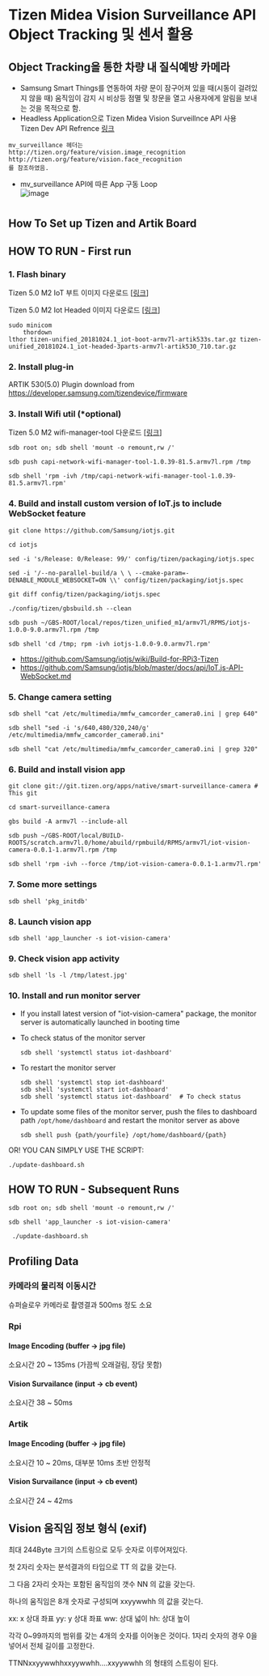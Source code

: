 # Tizen Midea Vision Surveillance API Object Tracking 및 센서 활용  
## Object Tracking을 통한 차량 내 질식예방 카메라  
- Samsung Smart Things를 연동하여 차량 문이 잠구어져 있을 때(시동이 걸려있지 않을 때) 움직임이 감지 시 비상등 점멸 및 창문을 열고 사용자에게 알림을 보내는 것을 목적으로 함.  
- Headless Application으로 Tizen Midea Vision Surveillnce API 사용  
Tizen Dev API Refrence
[링크](https://developer.tizen.org/development/api-references/native-application?redirect=https://developer.tizen.org/dev-guide/5.0.0/org.tizen.native.mobile.apireference/group__CAPI__MEDIA__VISION__SURVEILLANCE__MODULE.html)
``` 
mv_surveillance 헤더는
http://tizen.org/feature/vision.image_recognition
http://tizen.org/feature/vision.face_recognition 
를 참조하였음.
```

- mv_surveillance API에 따른 App 구동 Loop  
![image](https://user-images.githubusercontent.com/38939634/63633555-31cd5100-c685-11e9-9787-9b3e2113b710.png)


# 
## How To Set up Tizen and Artik Board 
## HOW TO RUN - First run

### 1. Flash binary
Tizen 5.0 M2 IoT 부트 이미지 다운로드 [[링크](http://download.tizen.org/releases/milestone/tizen/unified/tizen-unified_20181024.1/images/standard/iot-boot-armv7l-artik533s/)]

Tizen 5.0 M2 Iot Headed 이미지 다운로드 [[링크](http://download.tizen.org/releases/milestone/tizen/unified/tizen-unified_20181024.1/images/standard/iot-headed-3parts-armv7l-artik530_710/)]
```
sudo minicom
    thordown
lthor tizen-unified_20181024.1_iot-boot-armv7l-artik533s.tar.gz tizen-unified_20181024.1_iot-headed-3parts-armv7l-artik530_710.tar.gz
```

### 2. Install plug-in

ARTIK 530(5.0) Plugin download from https://developer.samsung.com/tizendevice/firmware


### 3. Install Wifi util (*optional)
Tizen 5.0 M2 wifi-manager-tool 다운로드 [[링크](http://download.tizen.org/releases/milestone/tizen/unified/tizen-unified_20181024.1/repos/standard/packages/armv7l/capi-network-wifi-manager-tool-1.0.39-81.5.armv7l.rpm)]
```
sdb root on; sdb shell 'mount -o remount,rw /'

sdb push capi-network-wifi-manager-tool-1.0.39-81.5.armv7l.rpm /tmp

sdb shell 'rpm -ivh /tmp/capi-network-wifi-manager-tool-1.0.39-81.5.armv7l.rpm'
```

### 4. Build and install custom version of IoT.js to include WebSocket feature
```
git clone https://github.com/Samsung/iotjs.git

cd iotjs

sed -i 's/Release: 0/Release: 99/' config/tizen/packaging/iotjs.spec

sed -i '/--no-parallel-build/a \ \ --cmake-param=-DENABLE_MODULE_WEBSOCKET=ON \\' config/tizen/packaging/iotjs.spec

git diff config/tizen/packaging/iotjs.spec

./config/tizen/gbsbuild.sh --clean

sdb push ~/GBS-ROOT/local/repos/tizen_unified_m1/armv7l/RPMS/iotjs-1.0.0-9.0.armv7l.rpm /tmp

sdb shell 'cd /tmp; rpm -ivh iotjs-1.0.0-9.0.armv7l.rpm'
```
- https://github.com/Samsung/iotjs/wiki/Build-for-RPi3-Tizen
- https://github.com/Samsung/iotjs/blob/master/docs/api/IoT.js-API-WebSocket.md


### 5. Change camera setting
```
sdb shell "cat /etc/multimedia/mmfw_camcorder_camera0.ini | grep 640"

sdb shell "sed -i 's/640,480/320,240/g' /etc/multimedia/mmfw_camcorder_camera0.ini"

sdb shell "cat /etc/multimedia/mmfw_camcorder_camera0.ini | grep 320"
```

### 6. Build and install vision app
```
git clone git://git.tizen.org/apps/native/smart-surveillance-camera # This git

cd smart-surveillance-camera

gbs build -A armv7l --include-all

sdb push ~/GBS-ROOT/local/BUILD-ROOTS/scratch.armv7l.0/home/abuild/rpmbuild/RPMS/armv7l/iot-vision-camera-0.0.1-1.armv7l.rpm /tmp

sdb shell 'rpm -ivh --force /tmp/iot-vision-camera-0.0.1-1.armv7l.rpm'
```
### 7. Some more settings
```
sdb shell 'pkg_initdb'
```
### 8. Launch vision app
```
sdb shell 'app_launcher -s iot-vision-camera'
```
### 9. Check vision app activity
```
sdb shell 'ls -l /tmp/latest.jpg'
```
### 10. Install and run monitor server
* If you install latest version of "iot-vision-camera" package, the monitor server is automatically launched in booting time

* To check status of the monitor server
	```
	sdb shell 'systemctl status iot-dashboard'
	```

* To restart the monitor server
	```
	sdb shell 'systemctl stop iot-dashboard'
	sdb shell 'systemctl start iot-dashboard'
	sdb shell 'systemctl status iot-dashboard'  # To check status
	```

* To update some files of the monitor server, push the files to dashboard path `/opt/home/dashboard` and restart the monitor server as above
	```
	sdb shell push {path/yourfile} /opt/home/dashboard/{path}
	```
OR! YOU CAN SIMPLY USE THE SCRIPT:
```
./update-dashboard.sh
```


## HOW TO RUN - Subsequent Runs
```
sdb root on; sdb shell 'mount -o remount,rw /'

sdb shell 'app_launcher -s iot-vision-camera'

 ./update-dashboard.sh
```

## Profiling Data

### 카메라의 물리적 이동시간
슈퍼슬로우 카메라로 촬영결과 500ms 정도 소요

### Rpi

#### Image Encoding (buffer -> jpg file)
소요시간 20 ~ 135ms (가끔씩 오래걸림, 장담 못함)

#### Vision Survailance (input -> cb event)
소요시간 38 ~ 50ms


### Artik

#### Image Encoding (buffer -> jpg file)
소요시간 10 ~ 20ms, 대부분 10ms 초반 안정적

#### Vision Survailance (input -> cb event)
소요시간 24 ~ 42ms

## Vision 움직임 정보 형식 (exif)
최대 244Byte 크기의 스트링으로 모두 숫자로 이루어져있다.

첫 2자리 숫자는 분석결과의 타입으로 TT 의 값을 갖는다.

그 다음 2자리 숫자는 포함된 움직임의 갯수 NN 의 값을 갖는다.

하나의 움직임은 8개 숫자로 구성되며 xxyywwhh 의 값을 갖는다.

xx: x 상대 좌표
yy: y 상대 좌표
ww: 상대 넓이
hh: 상대 높이

각각 0~99까지의 범위를 갖는 4개의 숫자를 이어놓은 것이다.
1자리 숫자의 경우 0을 넣어서 전체 길이를 고정한다.

TTNNxxyywwhhxxyywwhh....xxyywwhh 의 형태의 스트링이 된다.
